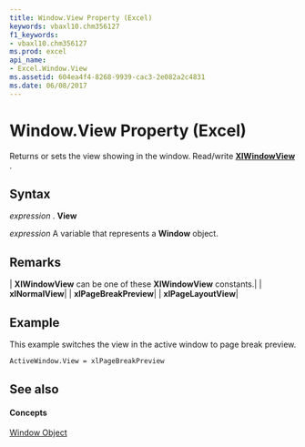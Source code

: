 ```yaml
---
title: Window.View Property (Excel)
keywords: vbaxl10.chm356127
f1_keywords:
- vbaxl10.chm356127
ms.prod: excel
api_name:
- Excel.Window.View
ms.assetid: 604ea4f4-8268-9939-cac3-2e082a2c4831
ms.date: 06/08/2017
---
```



# Window.View Property (Excel)

Returns or sets the view showing in the window. Read/write  **[XlWindowView](xlwindowview-enumeration-excel.md)** .


## Syntax

 _expression_ . **View**

 _expression_ A variable that represents a **Window** object.


## Remarks





| **XlWindowView** can be one of these **XlWindowView** constants.|
| **xlNormalView**|
| **xlPageBreakPreview**|
| **xlPageLayoutView**|

## Example

This example switches the view in the active window to page break preview.


```vb
ActiveWindow.View = xlPageBreakPreview
```


## See also


#### Concepts


[Window Object](window-object-excel.md)

